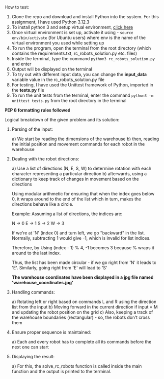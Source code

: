 How to test:

1. Clone the repo and download and install Python into the system. For this assignment, I have used Python 3.12.3
2. To install python 3 and setup virtual environment, [click here](https://medium.com/@pythonistaSage/installing-and-using-python-on-ubuntu-a-guided-tutorial-c4ab0eda33a3)
3. Once virtual environment is set up, activate it using - `source env/bin/activate` (for Ubuntu users) where env is the name of the 
virtual environment you used while setting up
4. To run the program, open the terminal from the root directory (which contains the requirements.txt, rc_robots_solution.py etc. files)
5. Inside the terminal, type the command `python3 rc_robots_solution.py` and enter
6. Output will be displayed on the terminal
7. To try out with different input data, you can change the **input_data** variable value in the rc_robots_solution.py file
8. For testing, I have used the Unittest framework of Python, imported in the **tests.py** file
9. To run the unit tests from the terminal, enter the command `python3 -m unittest tests.py` from the root directory in the terminal


**PEP 8 formatting rules followed**

Logical breakdown of the given problem and its solution:

1. Parsing of the input:

    a) We start by reading the dimensions of the warehouse 
    b) then, reading the initial position and movement commands for each robot in the warehouse

2. Dealing with the robot directions:
    
    a) Use a list of directions (N, E, S, W) to determine rotation with each character representing a particular direction
    b) afterwards, using a dictionary to keep track of changes in movement based on the directions

    Using modular arithmetic for ensuring that when the index goes below 0, it wraps around to the end of the list which in turn, 
    makes the directions behave like a circle. 

    Example: Assuming a list of directions, the indices are:

    N -> 0
    E -> 1
    S -> 2
    W -> 3

    If we're at 'N' (index 0) and turn left, we go "backward" in the list. Normally, subtracting 1 would give -1,
    which is invalid for list indices.

    Therefore, by Using (index - 1) % 4, -1 becomes 3 because % wraps it around to the last index.

    Thus, the list has been made circular - if we go right from 'N' it leads to 'E'. Similarly, going right from 'E' will 
    lead to 'S'

    **The warehouse coordinates have been displayed in a jpg file named 'warehouse_coordinates.jpg'**

3. Handling commands:

    a) Rotating left or right based on commands L and R using the direction list from the input
    b) Moving forward in the current direction if input = M and updating the robot position on the grid
    c) Also, keeping a track of the warehouse boundaries (rectangular) - so, the robots don't cross them

4. Ensure proper sequence is maintained:

    a) Each and every robot has to complete all its commands before the next one can start

5. Displaying the result:

    a) For this, the solve_rc_robots function is called inside the main function and the output is
    printed to the terminal.


